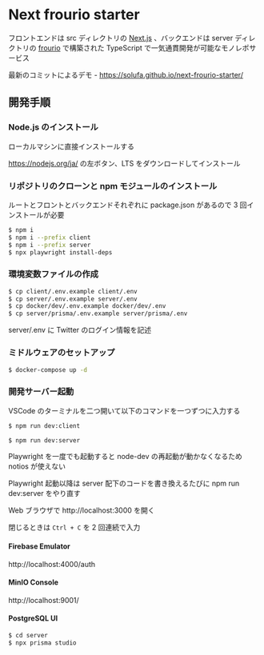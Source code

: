 # Next frourio starter

フロントエンドは src ディレクトリの [Next.js](https://nextjs.org/) 、バックエンドは server ディレクトリの [frourio](https://frourio.com/) で構築された TypeScript で一気通貫開発が可能なモノレポサービス

最新のコミットによるデモ - https://solufa.github.io/next-frourio-starter/

## 開発手順

### Node.js のインストール

ローカルマシンに直接インストールする

https://nodejs.org/ja/ の左ボタン、LTS をダウンロードしてインストール

### リポジトリのクローンと npm モジュールのインストール

ルートとフロントとバックエンドそれぞれに package.json があるので 3 回インストールが必要

```sh
$ npm i
$ npm i --prefix client
$ npm i --prefix server
$ npx playwright install-deps
```

### 環境変数ファイルの作成

```sh
$ cp client/.env.example client/.env
$ cp server/.env.example server/.env
$ cp docker/dev/.env.example docker/dev/.env
$ cp server/prisma/.env.example server/prisma/.env
```

server/.env に Twitter のログイン情報を記述

### ミドルウェアのセットアップ

```sh
$ docker-compose up -d
```

### 開発サーバー起動

VSCode のターミナルを二つ開いて以下のコマンドを一つずつに入力する

```sh
$ npm run dev:client
```

```sh
$ npm run dev:server
```

Playwright を一度でも起動すると node-dev の再起動が動かなくなるため notios が使えない

Playwright 起動以降は server 配下のコードを書き換えるたびに npm run dev:server をやり直す

Web ブラウザで http://localhost:3000 を開く

閉じるときは `Ctrl + C` を 2 回連続で入力

#### Firebase Emulator

http://localhost:4000/auth

#### MinIO Console

http://localhost:9001/

#### PostgreSQL UI

```sh
$ cd server
$ npx prisma studio
```
